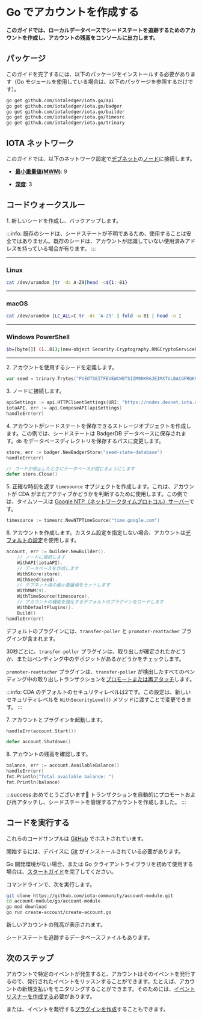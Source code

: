 # Go でアカウントを作成する
<!-- # Create an account in Go -->

**このガイドでは、ローカルデータベースでシードステートを追跡するためのアカウントを作成し、アカウントの残高をコンソールに出力します。**
<!-- **In this guide, you create an account to keep track of your seed state in a local database and print your account's balance to the console.** -->

## パッケージ
<!-- ## Packages -->

このガイドを完了するには、以下のパッケージをインストールする必要があります（Go モジュールを使用している場合は、以下のパッケージを参照するだけです）。
<!-- To complete this guide, you need to install the following packages (if you're using Go modules, you just need to reference them): -->

```bash
go get github.com/iotaledger/iota.go/api
go get github.com/iotaledger/iota.go/badger
go get github.com/iotaledger/iota.go/builder
go get github.com/iotaledger/iota.go/timesrc
go get github.com/iotaledger/iota.go/trinary
```

## IOTA ネットワーク
<!-- ## IOTA network -->

このガイドでは、以下のネットワーク設定で[デブネット](root://getting-started/0.1/network/iota-networks.md#devnet)の[ノード](root://getting-started/0.1/network/nodes.md)に接続します。
<!-- In this guide, we connect to a node on the [Devnet](root://getting-started/0.1/network/iota-networks.md#devnet) with the following network settings: -->

- **[最小重量値(MWM)](root://getting-started/0.1/network/minimum-weight-magnitude.md)**: 9
<!-- - **[Minimum weight magnitude](root://getting-started/0.1/network/minimum-weight-magnitude.md)**: 9 -->

- **[深度](root://getting-started/0.1/transactions/depth.md)**: 3
<!-- - **[Depth](root://getting-started/0.1/transactions/depth.md)**: 3 -->

## コードウォークスルー
<!-- ## Code walkthrough -->

1\. 新しいシードを作成し、バックアップします。
<!-- 1\. Create a new seed and back it up -->

:::info:
既存のシードは、シードステートが不明であるため、使用することは安全ではありません。既存のシードは、アカウントが認識していない使用済みアドレスを持っている場合が有ります。
:::
<!-- :::info: -->
<!-- Existing seeds are not safe to use because their state is unknown. As such, these seeds may have spent addresses that the account is not aware of. -->
<!-- ::: -->

--------------------
### Linux
```bash
cat /dev/urandom |tr -dc A-Z9|head -c${1:-81}
```
---
### macOS
```bash
cat /dev/urandom |LC_ALL=C tr -dc 'A-Z9' | fold -w 81 | head -n 1
```
---
### Windows PowerShell
```bash
$b=[byte[]] (1..81);(new-object Security.Cryptography.RNGCryptoServiceProvider).GetBytes($b);-join($b|%{[char[]] (65..90+57..57)[$_%27]})
```
--------------------

2\. アカウントを使用するシードを定義します。
<!-- 2\. Define the seed that your account will use -->

```go
var seed = trinary.Trytes("PUEOTSEITFEVEWCWBTSIZM9NKRGJEIMXTULBACGFRQK9IMGICLBKW9TTEVSDQMGWKBXPVCBMMCXWMNPDX")
```

3\. ノードに接続します。
<!-- 3\. Connect to a node -->

```go
apiSettings := api.HTTPClientSettings{URI: "https://nodes.devnet.iota.org:443"}
iotaAPI, err := api.ComposeAPI(apiSettings)
handleErr(err)
```

4\. アカウントがシードステートを保存できるストレージオブジェクトを作成します。この例では、シードステートは BadgerDB データベースに保存されます。`db` をデータベースディレクトリを保存するパスに変更します。
<!-- 4\. Create a storage object to which the account can save the seed state. In this example, the seed state is stored in a BadgerDB database. Change `db` to the path where you want to save the database directory. -->

```go
store, err := badger.NewBadgerStore("seed-state-database")
handleErr(err)

// コードが停止したときにデータベースが閉じるようにします
defer store.Close()
```

5\. 正確な時刻を返す `timesource` オブジェクトを作成します。これは、アカウントが CDA がまだアクティブかどうかを判断するために使用します。この例では、タイムソースは [Google NTP（ネットワークタイムプロトコル）サーバー](https://developers.google.com/time/faq)です。
<!-- 5\. Create a `timesource` object that returns an accurate time, which the account will use to decide if your CDAs are still active. In this example, the time source is a [Google NTP (network time protocol) server](https://developers.google.com/time/faq). -->

```go
timesource := timesrc.NewNTPTimeSource("time.google.com")
```

6\. アカウントを作成します。カスタム設定を指定しない場合、アカウントは[デフォルトの設定](https://github.com/iotaledger/iota.go/blob/master/.docs/iota.go/reference/account_default_settings.md)を使用します。
<!-- 6\. Build your account. If you don't specify any custom settings, the account uses the [defaults](https://github.com/iotaledger/iota.go/blob/master/.docs/iota.go/reference/account_default_settings.md). -->

```go
account, err := builder.NewBuilder().
    // ノードに接続します
    WithAPI(iotaAPI).
    // データベースを作成します
    WithStore(store).
    WithSeed(seed).
    // デブネット用の最小重量値をセットします
    WithMWM(9).
    WithTimeSource(timesource).
    // アカウントの機能を強化するデフォルトのプラグインをロードします
    WithDefaultPlugins().
    Build()
handleErr(err)
```

デフォルトのプラグインには、`transfer-poller` と `promoter-reattacher` プラグインが含まれます。
<!-- The default plugins include the `transfer-poller` and the `promoter-reattacher` plugins. -->

30秒ごとに、`transfer-poller` プラグインは、取り出しが確定されたかどうか、またはペンディング中のデポジットがあるかどうかをチェックします。
<!-- Every 30 seconds, the `transfer-poller` plugin checks whether withdrawals have been confirmed or whether any deposits are pending. -->

`promoter-reattacher` プラグインは、`transfer-poller` が検出したすべてのペンディング中の取り出しトランザクションを[プロモートまたは再アタッチ](root://getting-started/0.1/transactions/reattach-rebroadcast-promote.md)します。
<!-- The `promoter-reattacher` plugin [promotes or reattaches](root://getting-started/0.1/transactions/reattach-rebroadcast-promote.md) any pending withdrawal transactions that the `transfer-poller` finds. -->

:::info:
CDA のデフォルトのセキュリティレベルは2です。この設定は、新しいセキュリティレベルを `WithSecurityLevel()` メソッドに渡すことで変更できます。
:::
<!-- :::info: -->
<!-- The default security level for CDAs is 2. You can change this setting by passing a new security level to the `WithSecurityLevel()` method. -->
<!-- ::: -->

7\. アカウントとプラグインを起動します。
<!-- 7\. Start the account and the plugins -->

```go
handleErr(account.Start())

defer account.Shutdown()
```

8\. アカウントの残高を確認します。
<!-- 8\. Check your account's balance -->

```go
balance, err := account.AvailableBalance()
handleErr(err)
fmt.Println("Total available balance: ")
fmt.Println(balance)
```

:::success:おめでとうございます:tada:
トランザクションを自動的にプロモートおよび再アタッチし、シードステートを管理するアカウントを作成しました。
:::
<!-- :::success:Congratulations! :tada: -->
<!-- You've created an account that will automatically promote and reattach transactions as well as manage the state of your seed. -->
<!-- ::: -->

## コードを実行する
<!-- ## Run the code -->

これらのコードサンプルは [GitHub](https://github.com/iota-community/account-module) でホストされています。
<!-- These code samples are hosted on [GitHub](https://github.com/iota-community/account-module). -->

開始するには、デバイスに [Git](https://git-scm.com/book/en/v2/Getting-Started-Installing-Git) がインストールされている必要があります。
<!-- To get started you need [Git](https://git-scm.com/book/en/v2/Getting-Started-Installing-Git) installed on your device. -->

Go 開発環境がない場合、または Go クライアントライブラリを初めて使用する場合は、[スタートガイド](../../getting-started/go-quickstart.md)を完了してください。
<!-- If you don't have a Go development environment, or if this is your first time using the Go client library, complete our [getting started guide](../../getting-started/go-quickstart.md). -->

コマンドラインで、次を実行します。
<!-- In the command-line, do the following: -->

```bash
git clone https://github.com/iota-community/account-module.git
cd account-module/go/account-module
go mod download
go run create-account/create-account.go
```
新しいアカウントの残高が表示されます。
<!-- You should see the balance of your new account. -->

シードステートを追跡するデータベースファイルもあります。
<!-- You'll also have a database file that keeps track of your seed state. -->

## 次のステップ
<!-- ## Next steps -->

アカウントで特定のイベントが発生すると、アカウントはそのイベントを発行するので、発行されたイベントをリッスンすることができます。たとえば、アカウントの新規支払いをモニタリングすることができます。そのためには、[イベントリスナーを作成する](../go/listen-to-events.md)必要があります。
<!-- After certain events happen in your account, it emits them, and allows you to listen for them. For example, you may want to monitor your account for new payments. To do so, you need to [create an event listener](../go/listen-to-events.md). -->

または、イベントを発行する[プラグインを作成](../go/create-plugin.md)することもできます。
<!-- Or, you can [create a plugin](../go/create-plugin.md) that also emits events. -->
